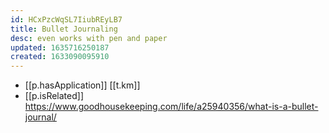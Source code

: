 ```yaml
---
id: HCxPzcWqSL7IiubREyLB7
title: Bullet Journaling
desc: even works with pen and paper
updated: 1635716250187
created: 1633090095910
---
```




- [[p.hasApplication]] [[t.km]] 
- [[p.isRelated]] https://www.goodhousekeeping.com/life/a25940356/what-is-a-bullet-journal/
